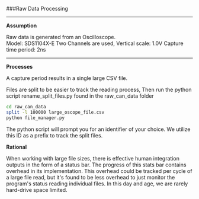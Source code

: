 ###Raw Data Processing
***
**Assumption**

Raw data is generated from an Oscilloscope.  
Model: SDS1104X-E
Two Channels are used, 
Vertical scale:  1.0V
Capture time period: 2ns 
***
**Processes**

A capture period results in a single large CSV file. 

Files are split to be easier to track the reading process, 
Then run the python script rename_split_files.py found in the raw_can_data folder

```Bash
cd raw_can_data
split -l 100000 large_oscope_file.csv
python file_manager.py
```

The python script will prompt you for an identifier of your choice. 
We utilize this ID as a prefix to track the split files. 

**Rational**

When working with large file sizes, there is effective human integration outputs
in the form of a status bar. The progress of this stats bar contains overhead in
its implementation. This overhead could be tracked per cycle of a large file read,
but it's found to be less overhead to just monitor the program's status reading 
individual files. In this day and age, we are rarely hard-drive space limited.




